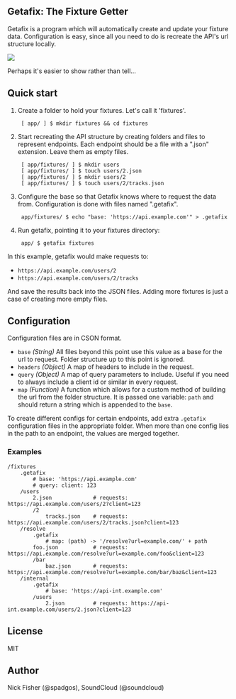 ## Getafix: The Fixture Getter

Getafix is a program which will automatically create and update your fixture data. Configuration is easy, since all you
need to do is recreate the API's url structure locally.

![](http://spadgos.github.io/getafix/getafix.jpg)

Perhaps it's easier to show rather than tell...

## Quick start

1. Create a folder to hold your fixtures. Let's call it 'fixtures'.

        [ app/ ] $ mkdir fixtures && cd fixtures

2. Start recreating the API structure by creating folders and files to represent endpoints. Each endpoint should be a
   file with a ".json" extension. Leave them as empty files.

        [ app/fixtures/ ] $ mkdir users
        [ app/fixtures/ ] $ touch users/2.json
        [ app/fixtures/ ] $ mkdir users/2
        [ app/fixtures/ ] $ touch users/2/tracks.json

3. Configure the base so that Getafix knows where to request the data from. Configuration is done with files named
   ".getafix".

        app/fixtures/ $ echo "base: 'https://api.example.com'" > .getafix

4. Run getafix, pointing it to your fixtures directory:

        app/ $ getafix fixtures

In this example, getafix would make requests to:

- `https://api.example.com/users/2`
- `https://api.example.com/users/2/tracks`

And save the results back into the JSON files. Adding more fixtures is just a case of creating more empty files.

## Configuration

Configuration files are in CSON format.

- `base` *(String)* All files beyond this point use this value as a base for the url to request. Folder structure up to this point
  is ignored.
- `headers` *(Object)* A map of headers to include in the request.
- `query` *(Object)* A map of query parameters to include. Useful if you need to always include a client id or similar in every request.
- `map` *(Function)* A function which allows for a custom method of building the url from the folder structure. It is
  passed one variable: `path` and should return a string which is appended to the `base`.

To create different configs for certain endpoints, add extra `.getafix` configuration files in the appropriate folder.
When more than one config lies in the path to an endpoint, the values are merged together.

### Examples

```
/fixtures
    .getafix
        # base: 'https://api.example.com'
        # query: client: 123
    /users
        2.json             # requests: https://api.example.com/users/2?client=123
        /2
            tracks.json    # requests: https://api.example.com/users/2/tracks.json?client=123
    /resolve
        .getafix
            # map: (path) -> '/resolve?url=example.com/' + path
        foo.json           # requests: https://api.example.com/resolve?url=example.com/foo&client=123
        /bar
            baz.json       # requests: https://api.example.com/resolve?url=example.com/bar/baz&client=123
    /internal
        .getafix
            # base: 'https://api-int.example.com'
        /users
            2.json         # requests: https://api-int.example.com/users/2.json?client=123
```

## License

MIT

## Author

Nick Fisher (@spadgos), SoundCloud (@soundcloud)
